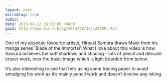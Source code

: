 ```yaml
---
layout: post
microblog: true
audio: 
date: 2013-08-12 16:01:00 +0400
guid: http://kaa.micro.blog/2013/08/12/120100.html
---
```

<p>One of my absolute favourite artists, Hiroaki Samura draws Manji from his manga series &lsquo;Blade of the Immortal&rsquo;. What I love about this video is how Samura achieves the soft shadows and shading - lots of pencil and delicate eraser work, over the basic image which is light boarded from below.</p>

<p>It&rsquo;s also interesting to see that he&rsquo;s using some tracing paper to avoid smudging his work as it&rsquo;s mainly pencil work and doesn&rsquo;t involve any inking.</p>
